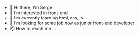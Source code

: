 - 👋 Hi there, I’m Serge
- 👀 I’m interested in front-end
- 🌱 I’m currently learning html, css, js
- 💞️ I’m looking for some job now as junior front-end developer
- 📫 How to reach me ...

<!---
sergegithub22/sergegithub22 is a ✨ special ✨ repository because its `README.md` (this file) appears on your GitHub profile.
You can click the Preview link to take a look at your changes.
--->
